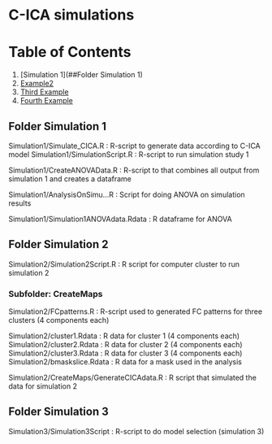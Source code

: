 # C-ICA simulations


# Table of Contents
1. [Simulation 1](##Folder Simulation 1)
2. [Example2](#example2)
3. [Third Example](#third-example)
4. [Fourth Example](#fourth-examplehttpwwwfourthexamplecom)


## Folder Simulation 1
Simulation1/Simulate_CICA.R       : R-script to generate data according to C-ICA model
Simulation1/SimulationScript.R    : R-script to run simulation study 1 

Simulation1/CreateANOVAData.R     : R-script to that combines all output from simulation 1 and creates a dataframe

Simulation1/AnalysisOnSimu...R    : Script for doing ANOVA on simulation results

Simulation1/Simulation1ANOVAdata.Rdata  : R dataframe for ANOVA


## Folder Simulation 2

Simulation2/Simulation2Script.R           : R script for computer cluster to run simulation 2

### Subfolder: CreateMaps

Simulation2/FCpatterns.R          : R-script used to generated FC patterns for three clusters (4 components each)

Simulation2/cluster1.Rdata        : R data for cluster 1 (4 components each)
Simulation2/cluster2.Rdata        : R data for cluster 2 (4 components each)
Simulation2/cluster3.Rdata        : R data for cluster 3 (4 components each)
Simulation2/bmaskslice.Rdata      : R data for a mask used in the analysis

Simulation2/CreateMaps/GenerateCICAdata.R : R script that simulated the data for simulation 2

## Folder Simulation 3

Simulation3/Simulation3Script     : R-script to do model selection (simulation 3) 






